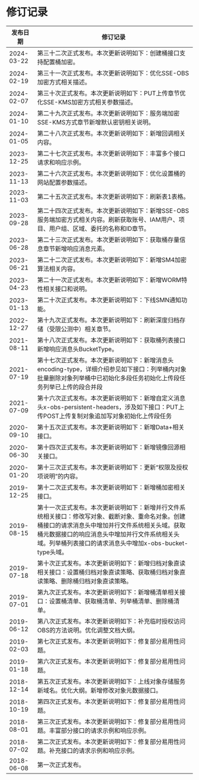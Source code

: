 # 修订记录<a name="obs_04_0000"></a>

|发布日期|修订记录|
|--|--|
|2024-03-22|第三十二次正式发布。本次更新说明如下：创建桶接口支持配置桶加密。|
|2024-02-19|第三十一次正式发布。本次更新说明如下：优化SSE-OBS加密方式相关描述。|
|2024-02-07|第三十次正式发布。本次更新说明如下：PUT上传章节优化SSE-KMS加密方式相关参数描述。|
|2024-01-10|第二十九次正式发布。本次更新说明如下：服务端加密SSE-KMS方式章节新增默认密钥相关说明。|
|2024-01-05|第二十八次正式发布。本次更新说明如下：新增回调相关内容。|
|2023-12-25|第二十七次正式发布。本次更新说明如下：丰富多个接口请求和响应示例。|
|2023-11-13|第二十六次正式发布。本次更新说明如下：优化设置桶的网站配置参数描述。|
|2023-11-03|第二十五次正式发布。本次更新说明如下：刷新表1表格。|
|2023-09-28|第二十四次正式发布。本次更新说明如下：新增SSE-OBS服务端加密方式相关内容。刷新获取账号、IAM用户、项目、用户组、区域、委托的名称和ID章节。|
|2023-06-28|第二十三次正式发布。本次更新说明如下：获取桶存量信息章节新增响应消息元素。|
|2023-06-21|第二十二次正式发布。本次更新说明如下：新增SM4加密算法相关内容。|
|2023-04-23|第二十一次正式发布。本次更新说明如下：新增WORM特性相关接口和说明。|
|2023-01-13|第二十次正式发布。本次更新说明如下：下线SMN通知功能。|
|2022-12-27|第十九次正式发布。本次更新说明如下：刷新深度归档存储（受限公测中）相关章节。|
|2021-08-11|第十八次正式发布。本次更新说明如下：获取桶列表接口新增响应消息头BucketType。|
|2021-07-19|第十七次正式发布。本次更新说明如下：新增消息头encoding-type，详细介绍参见如下接口：列举桶内对象批量删除对象列举桶中已初始化多段任务初始化上传段任务列举已上传的段合并段|
|2021-07-09|第十六次正式发布。本次更新说明如下：新增自定义消息头x-obs-persistent-headers，涉及如下接口：PUT上传POST上传复制对象追加写对象初始化上传段任务|
|2020-09-10|第十五次正式发布。本次更新说明如下：新增Data+相关接口。|
|2020-06-30|第十四次正式发布。本次更新说明如下：新增镜像回源相关接口。|
|2020-01-20|第十三次正式发布。本次更新说明如下：更新“权限及授权项说明”的内容。|
|2019-12-25|第十二次正式发布。本次更新说明如下：新增桶加密相关接口。|
|2019-08-15|第十一次正式发布。本次更新说明如下：新增并行文件系统相关接口：修改写对象、截断对象、重命名对象。创建桶接口的请求消息头中增加并行文件系统相关头域。获取桶元数据接口的响应消息头中增加并行文件系统相关头域。列举桶列表接口的请求消息头中增加x-obs-bucket-type头域。|
|2019-07-18|第十次正式发布。本次更新说明如下：新增归档对象直读相关接口：设置桶归档对象直读策略、获取桶归档对象直读策略、删除桶归档对象直读策略。|
|2019-07-01|第九次正式发布。本次更新说明如下：新增桶清单相关接口：设置桶清单、获取桶清单、列举桶清单、删除桶清单。|
|2019-06-12|第八次正式发布。本次更新说明如下：补充临时授权访问OBS的方法说明。优化调整文档大纲。|
|2019-02-03|第七次正式发布。本次更新说明如下：修复部分易用性问题。|
|2019-01-18|第六次正式发布。本次更新说明如下：修复部分易用性问题。|
|2018-12-14|第五次正式发布。本次更新说明如下：上线对象存储服务新域名。优化大纲。新增修改对象元数据接口。|
|2018-10-19|第四次正式发布。本次更新说明如下：修复部分易用性问题。|
|2018-08-01|第三次正式发布。本次更新说明如下：修复部分易用性问题。丰富部分接口的请求示例和响应示例。|
|2018-07-02|第二次正式发布。本次更新说明如下：修复部分易用性问题。补充接口的请求示例和响应示例。|
|2018-06-08|第一次正式发布。|


